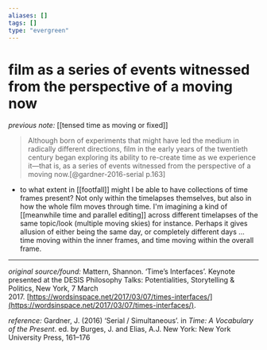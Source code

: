 ```yaml
---
aliases: []
tags: []
type: "evergreen"
---
```


# film as a series of events witnessed from the perspective of a moving now

_previous note:_ [[tensed time as moving or fixed]]

> Although born of experiments that might have led the medium in radically different directions, film in the early years of the twentieth century began exploring its ability to re-create time as we experience it—that is, as a series of events witnessed from the perspective of a moving now.[@gardner-2016-serial p.163]

- to what extent in [[footfall]] might I be able to have collections of time frames present? Not only within the timelapses themselves, but also in how the whole film moves through time. I'm imagining a kind of [[meanwhile time and parallel editing]] across different timelapses of the same topic/look (multiple moving skies) for instance. Perhaps it gives allusion of either being the same day, or completely different days ... time moving within the inner frames, and time moving within the overall frame. 

---

_original source/found:_ Mattern, Shannon. ‘Time’s Interfaces’. Keynote presented at the DESIS Philosophy Talks: Potentialities, Storytelling & Politics, New York, 7 March 2017. [https://wordsinspace.net/2017/03/07/times-interfaces/](https://wordsinspace.net/2017/03/07/times-interfaces/).

_reference:_ Gardner, J. (2016) ‘Serial / Simultaneous’. in _Time: A Vocabulary of the Present_. ed. by Burges, J. and Elias, A.J. New York: New York University Press, 161–176
 



